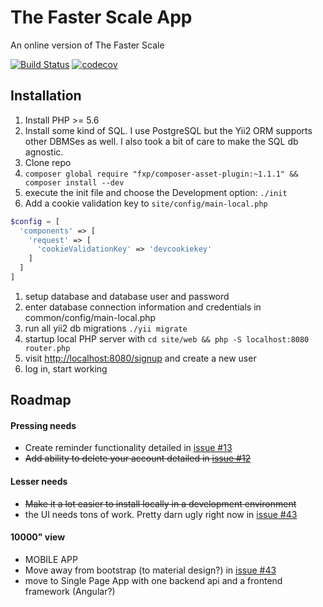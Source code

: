 # The Faster Scale App 
An online version of The Faster Scale 

[![Build Status](https://travis-ci.org/CorWatts/fasterscale.svg?branch=master)](https://travis-ci.org/CorWatts/fasterscale)
[![codecov](https://codecov.io/gh/CorWatts/fasterscale/branch/master/graph/badge.svg)](https://codecov.io/gh/CorWatts/fasterscale)


## Installation
1. Install PHP >= 5.6
1. Install some kind of SQL. I use PostgreSQL but the Yii2 ORM supports other DBMSes as well. I also took a bit of care to make the SQL db agnostic.
1. Clone repo
1. ```composer global require "fxp/composer-asset-plugin:~1.1.1" && composer install --dev```
1. execute the init file and choose the Development option: ```./init```
1. Add a cookie validation key to ```site/config/main-local.php```  
```php
$config = [ 
  'components' => [
    'request' => [
      'cookieValidationKey' => 'devcookiekey'
    ]
  ]
]
```
1. setup database and database user and password
1. enter database connection information and credentials in common/config/main-local.php
1. run all yii2 db migrations ```./yii migrate```
1. startup local PHP server with ```cd site/web && php -S localhost:8080 router.php```
1. visit [http://localhost:8080/signup](http://localhost:8080/signup) and create a new user
1. log in, start working


## Roadmap
#### Pressing needs
* Create reminder functionality detailed in [issue #13](https://github.com/CorWatts/fasterscale/issues/13)
* ~~Add ability to delete your account detailed in [issue #12](https://github.com/CorWatts/fasterscale/issues/12)~~

#### Lesser needs
* ~~Make it a lot easier to install locally in a development environment~~
* the UI needs tons of work. Pretty darn ugly right now in [issue #43](https://github.com/CorWatts/fasterscale/issues/43)

#### 10000" view
* MOBILE APP
* Move away from bootstrap (to material design?) in [issue #43](https://github.com/CorWatts/fasterscale/issues/43)
* move to Single Page App with one backend api and a frontend framework (Angular?)
